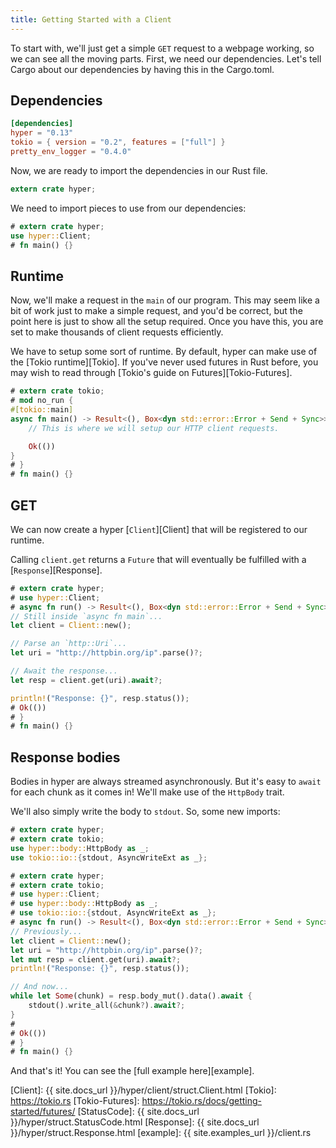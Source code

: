 ```yaml
---
title: Getting Started with a Client
---
```


To start with, we'll just get a simple `GET` request to a webpage working,
so we can see all the moving parts. First, we need our dependencies.
Let's tell Cargo about our dependencies by having this in the Cargo.toml.

## Dependencies

```toml
[dependencies]
hyper = "0.13"
tokio = { version = "0.2", features = ["full"] }
pretty_env_logger = "0.4.0"
```

Now, we are ready to import the dependencies in our Rust file.

```rust
extern crate hyper;
```

We need to import pieces to use from our dependencies:

```rust
# extern crate hyper;
use hyper::Client;
# fn main() {}
```

## Runtime

Now, we'll make a request in the `main` of our program. This may seem
like a bit of work just to make a simple request, and you'd be correct,
but the point here is just to show all the setup required. Once you have this,
you are set to make thousands of client requests efficiently.

We have to setup some sort of runtime. By default, hyper can make use of the
[Tokio runtime][Tokio]. If you've never used futures in Rust
before, you may wish to read through [Tokio's guide on Futures][Tokio-Futures].


```rust
# extern crate tokio;
# mod no_run {
#[tokio::main]
async fn main() -> Result<(), Box<dyn std::error::Error + Send + Sync>> {
    // This is where we will setup our HTTP client requests.

    Ok(())
}
# }
# fn main() {}
```

## GET

We can now create a hyper [`Client`][Client] that will be registered to our runtime.

Calling `client.get` returns a `Future` that will eventually be fulfilled with a
[`Response`][Response].

```rust
# extern crate hyper;
# use hyper::Client;
# async fn run() -> Result<(), Box<dyn std::error::Error + Send + Sync>> {
// Still inside `async fn main`...
let client = Client::new();

// Parse an `http::Uri`...
let uri = "http://httpbin.org/ip".parse()?;

// Await the response...
let resp = client.get(uri).await?;

println!("Response: {}", resp.status());
# Ok(())
# }
# fn main() {}
```

## Response bodies

Bodies in hyper are always streamed asynchronously. But it's easy to `await`
for each chunk as it comes in! We'll make use of the `HttpBody` trait.

We'll also simply write the body to `stdout`. So, some new imports:

```rust
# extern crate hyper;
# extern crate tokio;
use hyper::body::HttpBody as _;
use tokio::io::{stdout, AsyncWriteExt as _};
```

```rust
# extern crate hyper;
# extern crate tokio;
# use hyper::Client;
# use hyper::body::HttpBody as _;
# use tokio::io::{stdout, AsyncWriteExt as _};
# async fn run() -> Result<(), Box<dyn std::error::Error + Send + Sync>> {
// Previously...
let client = Client::new();
let uri = "http://httpbin.org/ip".parse()?;
let mut resp = client.get(uri).await?;
println!("Response: {}", resp.status());

// And now...
while let Some(chunk) = resp.body_mut().data().await {
    stdout().write_all(&chunk?).await?;
}
#
# Ok(())
# }
# fn main() {}
```

And that's it! You can see the [full example here][example].

[Client]: {{ site.docs_url }}/hyper/client/struct.Client.html
[Tokio]: https://tokio.rs
[Tokio-Futures]: https://tokio.rs/docs/getting-started/futures/
[StatusCode]: {{ site.docs_url }}/hyper/struct.StatusCode.html
[Response]: {{ site.docs_url }}/hyper/struct.Response.html
[example]: {{ site.examples_url }}/client.rs
